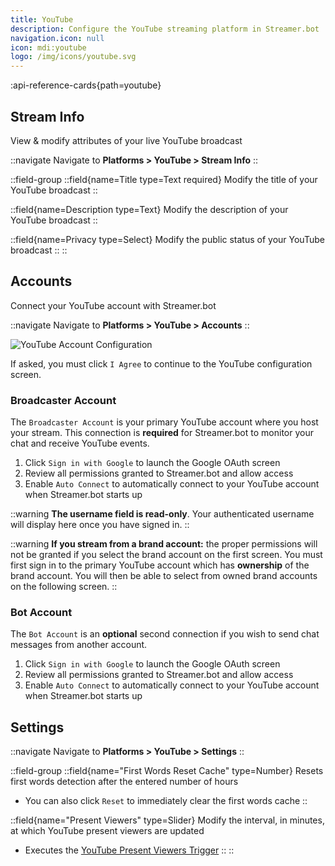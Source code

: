 ```yaml
---
title: YouTube
description: Configure the YouTube streaming platform in Streamer.bot
navigation.icon: null
icon: mdi:youtube
logo: /img/icons/youtube.svg
---
```


:api-reference-cards{path=youtube}

## Stream Info
View & modify attributes of your live YouTube broadcast

::navigate
Navigate to **Platforms > YouTube > Stream Info**
::

::field-group
  ::field{name=Title type=Text required}
  Modify the title of your YouTube broadcast
  ::

  ::field{name=Description type=Text}
  Modify the description of your YouTube broadcast
  ::

  ::field{name=Privacy type=Select}
  Modify the public status of your YouTube broadcast
  ::
::

## Accounts
Connect your YouTube account with Streamer.bot

::navigate
Navigate to **Platforms > YouTube > Accounts**
::

![YouTube Account Configuration](assets/youtube-accounts.png)


If asked, you must click `I Agree` to continue to the YouTube configuration screen.

### Broadcaster Account
The `Broadcaster Account` is your primary YouTube account where you host your stream. This connection is **required** for Streamer.bot to monitor your chat and receive YouTube events.

1. Click `Sign in with Google` to launch the Google OAuth screen
2. Review all permissions granted to Streamer.bot and allow access
3. Enable `Auto Connect` to automatically connect to your YouTube account when Streamer.bot starts up

::warning
**The username field is read-only**. Your authenticated username will display here once you have signed in.
::

::warning
**If you stream from a brand account:** the proper permissions will not be granted if you select the brand account on the first screen.
You must first sign in to the primary YouTube account which has **ownership** of the brand account.
You will then be able to select from owned brand accounts on the following screen.
::

### Bot Account
The `Bot Account` is an **optional** second connection if you wish to send chat messages from another account.

1. Click `Sign in with Google` to launch the Google OAuth screen
2. Review all permissions granted to Streamer.bot and allow access
3. Enable `Auto Connect` to automatically connect to your YouTube account when Streamer.bot starts up

## Settings
::navigate
Navigate to **Platforms > YouTube > Settings**
::

::field-group
  ::field{name="First Words Reset Cache" type=Number}
  Resets first words detection after the entered number of hours
  - You can also click `Reset` to immediately clear the first words cache
  ::

  ::field{name="Present Viewers" type=Slider}
  Modify the interval, in minutes, at which YouTube present viewers are updated
  - Executes the [YouTube Present Viewers Trigger](/api/triggers/youtube/general/present-viewers)
  ::
::